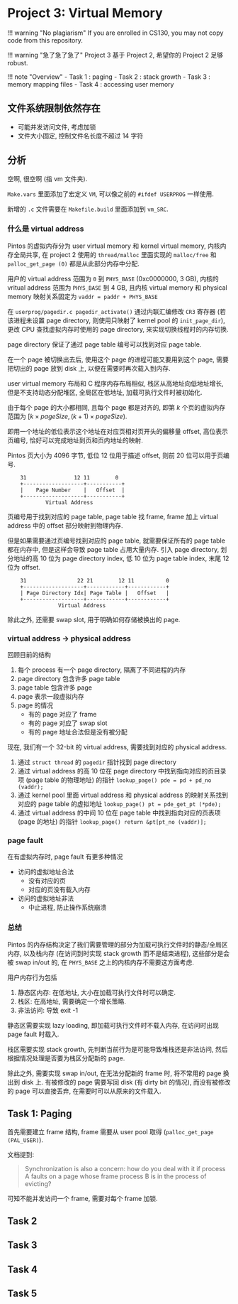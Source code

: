 # Project 3: Virtual Memory

!!! warning "No plagiarism"
    If you are enrolled in CS130, you may not copy code from this repository.

!!! warning "急了急了急了"
    Project 3 基于 Project 2, 希望你的 Project 2 足够 robust.

!!! note "Overview"
    - Task 1 : paging
    - Task 2 : stack growth
    - Task 3 : memory mapping files
    - Task 4 : accessing user memory

## 文件系统限制依然存在

- 可能并发访问文件, 考虑加锁
- 文件大小固定, 控制文件名长度不超过 14 字符

## 分析

空啊, 很空啊 (指 vm 文件夹).

`Make.vars` 里面添加了宏定义 `VM`, 可以像之前的 `#ifdef USERPROG` 一样使用.

新增的 `.c` 文件需要在 `Makefile.build` 里面添加到 `vm_SRC`.

### 什么是 virtual address

Pintos 的虚拟内存分为 user virtual memory 和 kernel virtual memory, 内核内存全局共享, 在 project 2 使用的 `thread/malloc` 里面实现的 `malloc/free` 和 `palloc_get_page (0)` 都是从此部分内存中分配.

用户的 virtual address 范围为 `0` 到 `PHYS_BASE` (0xc0000000, 3 GB), 内核的 vritual address 范围为 `PHYS_BASE` 到 4 GB, 且内核 virtual memory 和 physical memory 映射关系固定为 `vaddr = paddr + PHYS_BASE`

在 `userprog/pagedir.c pagedir_activate()` 通过内联汇编修改 `CR3` 寄存器 (若该进程未设置 page directory, 则使用只映射了 kernel pool 的 `init_page_dir`), 更改 CPU 查找虚拟内存时使用的 page directory, 来实现切换线程时的内存切换.

page directory 保证了通过 page table 编号可以找到对应 page table.

在一个 page 被切换出去后, 使用这个 page 的进程可能又要用到这个 page, 需要把切出的 page 放到 disk 上, 以便在需要时再次载入到内存.

user virtual memory 布局和 C 程序内存布局相似, 栈区从高地址向低地址增长, 但是不支持动态分配堆区, 全局区在低地址, 加载可执行文件时被初始化.

由于每个 page 的大小都相同, 且每个 page 都是对齐的, 即第 $k$ 个页的虚拟内存范围为 $[k \times pageSize, (k+1) \times pageSize)$.

即用一个地址的低位表示这个地址在对应页相对页开头的偏移量 offset, 高位表示页编号, 恰好可以完成地址到页和页内地址的映射.

Pintos 页大小为 4096 字节, 低位 12 位用于描述 offset, 则前 20 位可以用于页编号.

```
    31               12 11        0
    +-------------------+-----------+
    |    Page Number    |   Offset  |
    +-------------------+-----------+
            Virtual Address
```

页编号用于找到对应的 page table, page table 找 frame, frame 加上 virtual address 中的 offset 部分映射到物理内存.

但是如果需要通过页编号找到对应的 page table, 就需要保证所有的 page table 都在内存中, 但是这样会导致 page table 占用大量内存. 引入 page directory, 划分地址的高 10 位为 page directory index, 低 10 位为 page table index, 末尾 12 位为 offset.

```
    31                22 21        12 11          0
    +-------------------+------------+------------+
    | Page Directory Idx| Page Table |   Offset   |
    +-------------------+------------+------------+
                Virtual Address

```

除此之外, 还需要 swap slot, 用于明确如何存储被换出的 page.

### virtual address -> physical address

回顾目前的结构

1. 每个 process 有一个 page directory, 隔离了不同进程的内存
2. page directory 包含许多 page table
3. page table 包含许多 page
4. page 表示一段虚拟内存
5. page 的情况
    - 有的 page 对应了 frame
    - 有的 page 对应了 swap slot
    - 有的 page 地址合法但是没有被分配

现在, 我们有一个 32-bit 的 virtual address, 需要找到对应的 physical address.

1. 通过 `struct thread` 的 `pagedir` 指针找到 page directory
2. 通过 virtual address 的高 10 位在 page directory 中找到指向对应的页目录项 (page table 的物理地址) 的指针  `lookup_page() pde = pd + pd_no (vaddr);`
3. 通过 kernel pool 里面 virtual address 和 physical address 的映射关系找到对应的 page table 的虚拟地址 `lookup_page() pt = pde_get_pt (*pde);`
4. 通过 virtual address 的中间 10 位在 page table 中找到指向对应的页表项 (page 的地址) 的指针 `lookup_page() return &pt[pt_no (vaddr)];`

### page fault

在有虚拟内存时, page fault 有更多种情况

- 访问的虚拟地址合法
    - 没有对应的页
    - 对应的页没有载入内存
- 访问的虚拟地址非法
    - 中止进程, 防止操作系统崩溃

### 总结

Pintos 的内存结构决定了我们需要管理的部分为加载可执行文件时的静态/全局区内存, 以及栈内存 (在访问到时实现 stack growth 而不是结束进程), 这些部分是会被 swap in/out 的, 在 `PHYS_BASE` 之上的内核内存不需要这方面考虑.

用户内存行为包括

1. 静态区内存: 在低地址, 大小在加载可执行文件时可以确定.
2. 栈区: 在高地址, 需要确定一个增长策略.
3. 非法访问: 导致 exit -1

静态区需要实现 lazy loading, 即加载可执行文件时不载入内存, 在访问时出现 page fault 时载入.

栈区需要实现 stack growth, 先判断当前行为是可能导致堆栈还是非法访问, 然后根据情况处理是否要为栈区分配新的 page.

除此之外, 需要实现 swap in/out, 在无法分配新的 frame 时, 将不常用的 page 换出到 disk 上. 有被修改的 page 需要写回 disk (有 dirty bit 的情况), 而没有被修改的 page 可以直接丢弃, 在需要时可以从原来的文件载入.

## Task 1: Paging

首先需要建立 frame 结构, frame 需要从 user pool 取得 (`palloc_get_page (PAL_USER)`).

文档提到:

> Synchronization is also a concern: how do you deal with it if process A faults on a page whose frame process B is in the process of evicting?

可知不能并发访问一个 frame, 需要对每个 frame 加锁.



## Task 2



## Task 3



## Task 4



## Task 5


